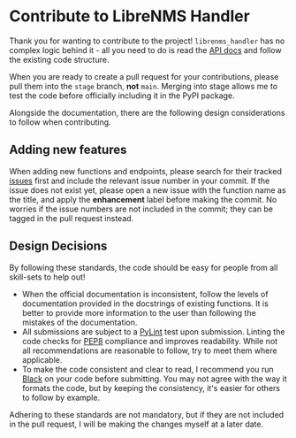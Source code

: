 # Contribute to LibreNMS Handler

Thank you for wanting to contribute to the project!
`librenms_handler` has no complex logic behind it - all you need to do is read the [API docs](https://docs.librenms.org/API/) and follow the existing code structure.

When you are ready to create a pull request for your contributions, please pull them into the `stage` branch, **not** `main`.
Merging into stage allows me to test the code before officially including it in the PyPI package.

Alongside the documentation, there are the following design considerations to follow when contributing.

## Adding new features

When adding new functions and endpoints, please search for their tracked [issues](https://github.com/WhaleJ84/librenms_handler/issues) first and include the relevant issue number in your commit.
If the issue does not exist yet, please open a new issue with the function name as the title, and apply the **enhancement** label before making the commit. No worries if the issue numbers are not included in the commit; they can be tagged in the pull request instead.

## Design Decisions

By following these standards, the code should be easy for people from all skill-sets to help out!

- When the official documentation is inconsistent, follow the levels of documentation provided in the docstrings of existing functions. It is better to provide more information to the user than following the mistakes of the documentation.
- All submissions are subject to a [PyLint](https://github.com/PyCQA/pylint) test upon submission. Linting the code checks for [PEP8](https://pep8.org/) compliance and improves readability. While not all recommendations are reasonable to follow, try to meet them where applicable.
- To make the code consistent and clear to read, I recommend you run [Black](https://github.com/psf/black) on your code before submitting. You may not agree with the way it formats the code, but by keeping the consistency, it's easier for others to follow by example.

Adhering to these standards are not mandatory, but if they are not included in the pull request, I will be making the changes myself at a later date.
